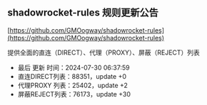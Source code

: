 ## shadowrocket-rules 规则更新公告

[https://github.com/GMOogway/shadowrocket-rules](https://github.com/GMOogway/shadowrocket-rules)

提供全面的直连（DIRECT）、代理（PROXY）、屏蔽（REJECT）列表
- 最后 更新 时间：2024-07-30 06:37:59
- 直连DIRECT列表：88351，update +0
- 代理PROXY 列表：25402，update +2
- 屏蔽REJECT列表：76173，update +30